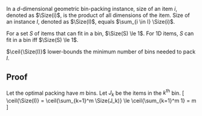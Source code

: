 In a $d$-dimensional geometric bin-packing instance,
$\newcommand{\Size}{\operatorname{size}}\newcommand{\ceil}[1]{\left\lceil{#1}\right\rceil}$
size of an item $i$, denoted as $\Size(i)$, is the product of all dimensions of the item.
Size of an instance $I$, denoted as $\Size(I)$, equals $\sum_{i \in I} \Size(i)$.

For a set $S$ of items that can fit in a bin, $\Size(S) \le 1$.
For 1D items, $S$ can fit in a bin iff $\Size(S) \le 1$.

$\ceil{\Size(I)}$ lower-bounds the minimum number of bins needed to pack $I$.

## Proof

Let the optimal packing have $m$ bins.
Let $J_k$ be the items in the $k^{\textrm{th}}$ bin.
\[ \ceil{\Size(I)} = \ceil{\sum_{k=1}^m \Size(J_k)} \le \ceil{\sum_{k=1}^m 1} = m \]
